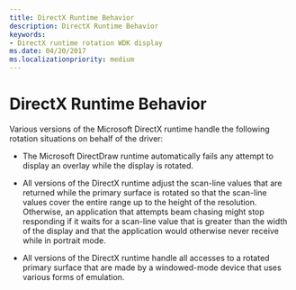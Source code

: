 ```yaml
---
title: DirectX Runtime Behavior
description: DirectX Runtime Behavior
keywords:
- DirectX runtime rotation WDK display
ms.date: 04/20/2017
ms.localizationpriority: medium
---
```


# DirectX Runtime Behavior


Various versions of the Microsoft DirectX runtime handle the following rotation situations on behalf of the driver:

-   The Microsoft DirectDraw runtime automatically fails any attempt to display an overlay while the display is rotated.

-   All versions of the DirectX runtime adjust the scan-line values that are returned while the primary surface is rotated so that the scan-line values cover the entire range up to the height of the resolution. Otherwise, an application that attempts beam chasing might stop responding if it waits for a scan-line value that is greater than the width of the display and that the application would otherwise never receive while in portrait mode.

-   All versions of the DirectX runtime handle all accesses to a rotated primary surface that are made by a windowed-mode device that uses various forms of emulation.

 

 





